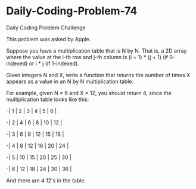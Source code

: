 # Daily-Coding-Problem-74
Daily Coding Problem Challenge

This problem was asked by Apple.

Suppose you have a multiplication table that is N by N. That is, a 2D array where the value at the i-th row and j-th column is (i + 1) * (j + 1) (if 0-indexed) or i * j (if 1-indexed).

Given integers N and X, write a function that returns the number of times X appears as a value in an N by N multiplication table.

For example, given N = 6 and X = 12, you should return 4, since the multiplication table looks like this:

-| 1 | 2 | 3 | 4 | 5 | 6 |

-| 2 | 4 | 6 | 8 | 10 | 12 |

-| 3 | 6 | 9 | 12 | 15 | 18 |

-| 4 | 8 | 12 | 16 | 20 | 24 |

-| 5 | 10 | 15 | 20 | 25 | 30 |

-| 6 | 12 | 18 | 24 | 30 | 36 |

And there are 4 12's in the table.
